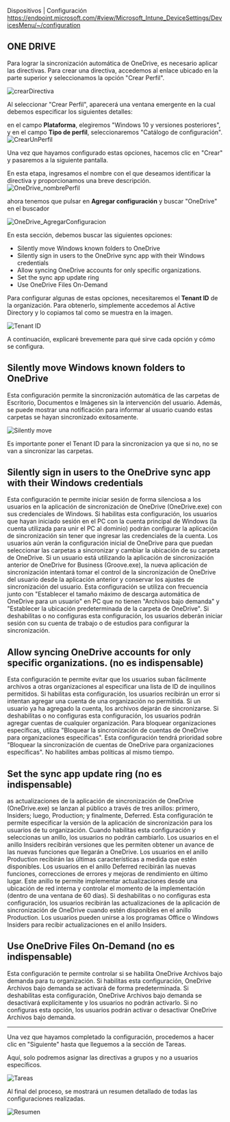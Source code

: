 Dispositivos | Configuración
https://endpoint.microsoft.com/#view/Microsoft_Intune_DeviceSettings/DevicesMenu/~/configuration

## ONE DRIVE

Para lograr la sincronización automática de OneDrive, es necesario aplicar las directivas. Para crear una directiva, accedemos al enlace ubicado en la parte superior y seleccionamos la opción "Crear Perfil".

![crearDirectiva](img/OneDrive_crearDirectiva.png)

Al seleccionar "Crear Perfil", aparecerá una ventana emergente en la cual debemos especificar los siguientes detalles: 

en el campo **Plataforma**, elegiremos "Windows 10 y versiones posteriores", y en el campo **Tipo de perfil**, seleccionaremos "Catálogo de configuración".
![CrearUnPerfil](img/OneDrive_CrearUnPerfil.png)

Una vez que hayamos configurado estas opciones, hacemos clic en "Crear" y pasaremos a la siguiente pantalla.

En esta etapa, ingresamos el nombre con el que deseamos identificar la directiva y proporcionamos una breve descripción.
![OneDrive_nombrePerfil](img/OneDrive_nombrePerfil.png)

ahora tenemos que pulsar en  **Agregar configuración** y buscar "OneDrive" en el buscador


![OneDrive_AgregarConfiguracion](img/OneDrive_AgregarConfiguracion.png)

En esta sección, debemos buscar las siguientes opciones:

- Silently move Windows known folders to OneDrive
- Silently sign in users to the OneDrive sync app with their Windows credentials
- Allow syncing OneDrive accounts for only specific organizations.
- Set the sync app update ring
- Use OneDrive Files On-Demand

Para configurar algunas de estas opciones, necesitaremos el **Tenant ID** de la organización. Para obtenerlo, simplemente accedemos al Active Directory y lo copiamos tal como se muestra en la imagen.

![Tenant ID](img/OneDrive_Tenant_ID.png)


A continuación, explicaré brevemente para qué sirve cada opción y cómo se configura.


## Silently move Windows known folders to OneDrive

Esta configuración permite la sincronización automática de las carpetas de Escritorio, Documentos e Imágenes sin la intervención del usuario. Además, se puede mostrar una notificación para informar al usuario cuando estas carpetas se hayan sincronizado exitosamente.


![Silently move](img/OneDrive_Silently_move.png)

Es importante poner el Tenant ID para la sincronizacion ya que si no, no se van a sincronizar las carpetas.


## Silently sign in users to the OneDrive sync app with their Windows credentials

Esta configuración te permite iniciar sesión de forma silenciosa a los usuarios en la aplicación de sincronización de OneDrive (OneDrive.exe) con sus credenciales de Windows. Si habilitas esta configuración, los usuarios que hayan iniciado sesión en el PC con la cuenta principal de Windows (la cuenta utilizada para unir el PC al dominio) podrán configurar la aplicación de sincronización sin tener que ingresar las credenciales de la cuenta. Los usuarios aún verán la configuración inicial de OneDrive para que puedan seleccionar las carpetas a sincronizar y cambiar la ubicación de su carpeta de OneDrive. Si un usuario está utilizando la aplicación de sincronización anterior de OneDrive for Business (Groove.exe), la nueva aplicación de sincronización intentará tomar el control de la sincronización de OneDrive del usuario desde la aplicación anterior y conservar los ajustes de sincronización del usuario. Esta configuración se utiliza con frecuencia junto con "Establecer el tamaño máximo de descarga automática de OneDrive para un usuario" en PC que no tienen "Archivos bajo demanda" y "Establecer la ubicación predeterminada de la carpeta de OneDrive". Si deshabilitas o no configuras esta configuración, los usuarios deberán iniciar sesión con su cuenta de trabajo o de estudios para configurar la sincronización.

## Allow syncing OneDrive accounts for only specific organizations. (no es indispensable)

Esta configuración te permite evitar que los usuarios suban fácilmente archivos a otras organizaciones al especificar una lista de ID de inquilinos permitidos. Si habilitas esta configuración, los usuarios recibirán un error si intentan agregar una cuenta de una organización no permitida. Si un usuario ya ha agregado la cuenta, los archivos dejarán de sincronizarse. Si deshabilitas o no configuras esta configuración, los usuarios podrán agregar cuentas de cualquier organización. Para bloquear organizaciones específicas, utiliza "Bloquear la sincronización de cuentas de OneDrive para organizaciones específicas". Esta configuración tendrá prioridad sobre "Bloquear la sincronización de cuentas de OneDrive para organizaciones específicas". No habilites ambas políticas al mismo tiempo.

## Set the sync app update ring (no es indispensable)

as actualizaciones de la aplicación de sincronización de OneDrive (OneDrive.exe) se lanzan al público a través de tres anillos: primero, Insiders; luego, Production; y finalmente, Deferred. Esta configuración te permite especificar la versión de la aplicación de sincronización para los usuarios de tu organización. Cuando habilitas esta configuración y seleccionas un anillo, los usuarios no podrán cambiarlo. Los usuarios en el anillo Insiders recibirán versiones que les permiten obtener un avance de las nuevas funciones que llegarán a OneDrive. Los usuarios en el anillo Production recibirán las últimas características a medida que estén disponibles. Los usuarios en el anillo Deferred recibirán las nuevas funciones, correcciones de errores y mejoras de rendimiento en último lugar. Este anillo te permite implementar actualizaciones desde una ubicación de red interna y controlar el momento de la implementación (dentro de una ventana de 60 días). Si deshabilitas o no configuras esta configuración, los usuarios recibirán las actualizaciones de la aplicación de sincronización de OneDrive cuando estén disponibles en el anillo Production. Los usuarios pueden unirse a los programas Office o Windows Insiders para recibir actualizaciones en el anillo Insiders.



## Use OneDrive Files On-Demand (no es indispensable)
Esta configuración te permite controlar si se habilita OneDrive Archivos bajo demanda para tu organización. Si habilitas esta configuración, OneDrive Archivos bajo demanda se activará de forma predeterminada. Si deshabilitas esta configuración, OneDrive Archivos bajo demanda se desactivará explícitamente y los usuarios no podrán activarlo. Si no configuras esta opción, los usuarios podrán activar o desactivar OneDrive Archivos bajo demanda.





------
Una vez que hayamos completado la configuración, procedemos a hacer clic en "Siguiente" hasta que lleguemos a la sección de Tareas.

Aquí, solo podremos asignar las directivas a grupos y no a usuarios específicos.

![Tareas](img/OneDrive_Tareas.png)

Al final del proceso, se mostrará un resumen detallado de todas las configuraciones realizadas.

![Resumen](img/OneDrive_Resumen.png)